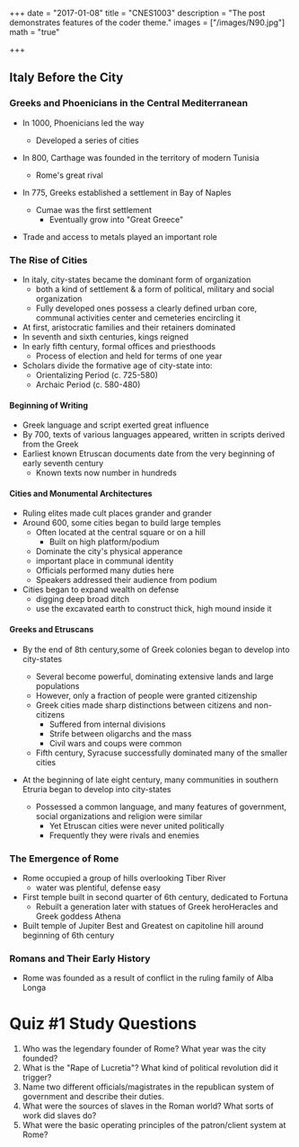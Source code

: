 +++
date = "2017-01-08"
title = "CNES1003"
description = "The post demonstrates features of the coder theme."
images = ["/images/N90.jpg"]
math = "true"

+++

## Italy Before the City


### Greeks and Phoenicians in the Central Mediterranean

- In 1000, Phoenicians led the way
    + Developed a series of cities
- In 800, Carthage was founded in the territory of modern Tunisia
    + Rome's great rival
- In 775, Greeks established a settlement in Bay of Naples
    + Cumae was the first settlement
        * Eventually grow into "Great Greece"

- Trade and access to metals played an important role


### The Rise of Cities

- In italy, city-states became the dominant form of organization
    + both a kind of settlement & a form of political, military and social organization
    + Fully developed ones possess a clearly defined urban core, communal activities center and cemeteries encircling it
- At first, aristocratic families and their retainers dominated
- In seventh and sixth centuries, kings reigned
- In early fifth century, formal offices and priesthoods
    + Process of election and held for terms of one year
- Scholars divide the formative age of city-state into:
    + Orientalizing Period (c. 725-580)
    + Archaic Period (c. 580-480)


#### Beginning of Writing

- Greek language and script exerted great influence
- By 700, texts of various languages appeared, written in scripts derived from the Greek
- Earliest known Etruscan documents date from the very beginning of early seventh century
    + Known texts now number in hundreds

#### Cities and Monumental Architectures

- Ruling elites made cult places grander and grander
- Around 600, some cities began to build large temples
    + Often located at the central square or on a hill
        * Built on high platform/podium
    + Dominate the city's physical apperance
    + important place in communal identity
    + Officials performed many duties here
    + Speakers addressed their audience from podium
- Cities began to expand wealth on defense
    + digging deep broad ditch
    + use the excavated earth to construct thick, high mound inside it


#### Greeks and Etruscans

- By the end of 8th century,some of Greek colonies began to develop into city-states
    + Several become powerful, dominating extensive lands and large populations
    + However, only a fraction of people were granted citizenship
    + Greek cities made sharp distinctions between citizens and non-citizens
        * Suffered from internal divisions
        * Strife between oligarchs and the mass
        * Civil wars and coups were common
    + Fifth century, Syracuse successfully dominated many of the smaller cities

- At the beginning of late eight century, many communities in southern Etruria began to develop into city-states
    + Possessed a common language, and many features of government, social organizations and religion were similar
        * Yet Etruscan cities were never united politically
        * Frequently they were rivals and enemies

### The Emergence of Rome

- Rome occupied a group of hills overlooking Tiber River
    + water was plentiful, defense easy
- First temple built in second quarter of 6th century, dedicated to Fortuna
    + Rebuilt a generation later with statues of Greek heroHeracles and Greek goddess Athena
- Built temple of Jupiter Best and Greatest on capitoline hill around beginning of 6th century

### Romans and Their Early History

- Rome was founded as a result of conflict in the ruling family of Alba Longa


# Quiz #1 Study Questions

1. Who was the legendary founder of Rome? What year was the city founded?
2. What is the "Rape of Lucretia"? What kind of political revolution did it trigger?
3. Name two different officials/magistrates in the republican system of government and describe their duties.
4. What were the sources of slaves in the Roman world? What sorts of work did slaves do?
5. What were the basic operating principles of the patron/client system at Rome?


